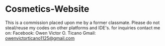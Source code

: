 # Cosmetics-Website
This is a commission placed upon me by a former classmate.
Please do not steal/reuse my codes on other platforms and IDE's.
for inquiries contact me on:
Facebook: Owen Victor O. Ticano
Gmail: owenvictorticano1125@gmail.com

